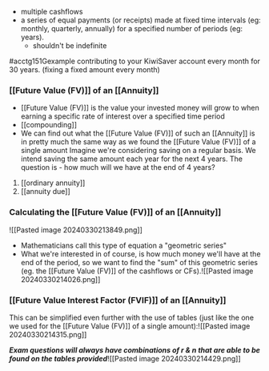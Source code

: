 - multiple cashflows
- a series of equal payments (or receipts) made at fixed time intervals (eg: monthly, quarterly, annually) for a specified number of periods (eg: years).
	- shouldn't be indefinite

#acctg151Gexample contributing to your KiwiSaver account every month for 30 years. (fixing a fixed amount every month)

### [[Future Value (FV)]] of an [[Annuity]]
- [[Future Value (FV)]] is the value your invested money will grow to when earning a specific rate of interest over a specified time period
- [[compounding]]
- We can find out what the [[Future Value (FV)]] of such an [[Annuity]] is in pretty much the same way as we found the [[Future Value (FV)]] of a single amount
Imagine we're considering saving on a regular basis. We intend saving the same amount each year for the next 4 years. 
The question is - how much will we have at the end of 4 years?
1. [[ordinary annuity]]
2. [[annuity due]]
### Calculating the [[Future Value (FV)]] of an [[Annuity]]
![[Pasted image 20240330213849.png]]
- Mathematicians call this type of equation a "geometric series"
- What we're interested in of course, is how much money we'll have at the end of the period, so we want to find the "sum" of this geometric series (eg. the [[Future Value (FV)]] of the cashflows or CFs).![[Pasted image 20240330214026.png]]
### [[Future Value Interest Factor (FVIF)]] of an [[Annuity]]
This can be simplified even further with the use of tables (just like the one we used for the [[Future Value (FV)]] of a single amount):![[Pasted image 20240330214315.png]]

***Exam questions will always have combinations of r & n that are able to be found on the tables provided***![[Pasted image 20240330214429.png]]
